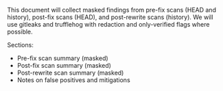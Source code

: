 This document will collect masked findings from pre-fix scans (HEAD and history), post-fix scans (HEAD), and post-rewrite scans (history).
We will use gitleaks and trufflehog with redaction and only-verified flags where possible.

Sections:
- Pre-fix scan summary (masked)
- Post-fix scan summary (masked)
- Post-rewrite scan summary (masked)
- Notes on false positives and mitigations
